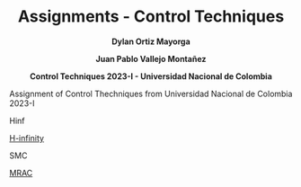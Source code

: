 <div align="center">
<h1> Assignments - Control Techniques</h1> 
<p>
 
  **Dylan Ortiz Mayorga**
 
  **Juan Pablo Vallejo Montañez**
 
  **Control Techniques 2023-I - Universidad Nacional de Colombia**
</p>
 
</div>
Assignment of Control Thechniques from Universidad Nacional de Colombia 2023-I

Hinf

[H-infinity](https://github.com/juvallejom/ControlAsig/blob/893a767160f5e5ce219ca68f01dfbc522903e08f/Hinf/H-infinity.md)

SMC

[MRAC](https://github.com/juvallejom/ControlAsig/blob/893a767160f5e5ce219ca68f01dfbc522903e08f/Hinf/H-infinity.md)
